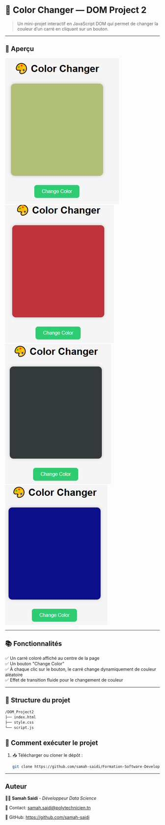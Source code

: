 # 🎨 Color Changer — DOM Project 2

> Un mini-projet interactif en JavaScript DOM qui permet de changer la couleur d’un carré en cliquant sur un bouton.

---

## 📸 Aperçu

![Aperçu du color changer](cap1.png)
![Aperçu du color changer](cap2.png)
![Aperçu du color changer](cap3.png)
![Aperçu du color changer](cap4.png)

---

## 📚 Fonctionnalités

✅ Un carré coloré affiché au centre de la page  
✅ Un bouton "Change Color"  
✅ À chaque clic sur le bouton, le carré change dynamiquement de couleur aléatoire  
✅ Effet de transition fluide pour le changement de couleur  

---

## 📂 Structure du projet
```bash
/DOM_Project2
├── index.html
├── style.css
└── script.js
```
## 🚀 Comment exécuter le projet

1. 📥 Télécharger ou cloner le dépôt :
   ```bash
   git clone https://github.com/samah-saidi/Formation-Software-Developper-GMC/tree/main/DOM_Project2


---

## Auteur

👩‍💻 **Samah Saidi** - *Développeur Data Science*

📧 Contact: samah.saidi@polytechnicien.tn

🔗 GitHub: https://github.com/samah-saidi

